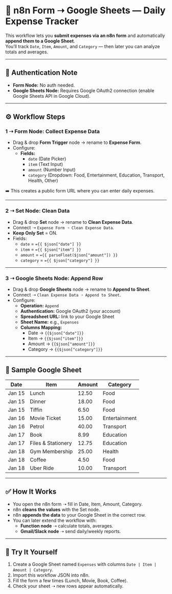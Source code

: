 # 📝 n8n Form ➝ Google Sheets — Daily Expense Tracker

This workflow lets you **submit expenses via an n8n form** and automatically **append them to a Google Sheet**.  
You’ll track `Date`, `Item`, `Amount`, and `Category` — then later you can analyze totals and averages.

---

## 🔑 Authentication Note
- **Form Node:** No auth needed.  
- **Google Sheets Node:** Requires Google OAuth2 connection (enable Google Sheets API in Google Cloud).

---

## ⚙️ Workflow Steps

### 1 ➝ Form Node: Collect Expense Data
- Drag & drop **Form Trigger** node → rename to **Expense Form**.  
- Configure:
  - **Fields:**
    - `date` (Date Picker)  
    - `item` (Text Input)  
    - `amount` (Number Input)  
    - `category` (Dropdown: Food, Entertainment, Education, Transport, Health, Other)  

➡️ This creates a public form URL where you can enter daily expenses.

---

### 2 ➝ Set Node: Clean Data
- Drag & drop **Set** node → rename to **Clean Expense Data**.  
- Connect ➝ `Expense Form ➝ Clean Expense Data`.  
- **Keep Only Set** = ON.  
- Fields:
  - `date` = `={{ $json["date"] }}`
  - `item` = `={{ $json["item"] }}`
  - `amount` = `={{ parseFloat($json["amount"]) }}`
  - `category` = `={{ $json["category"] }}`

---

### 3 ➝ Google Sheets Node: Append Row
- Drag & drop **Google Sheets** node → rename to **Append to Sheet**.  
- Connect ➝ `Clean Expense Data ➝ Append to Sheet`.  
- Configure:
  - **Operation:** `Append`  
  - **Authentication:** Google OAuth2 (your account)  
  - **Spreadsheet URL:** link to your Google Sheet  
  - **Sheet Name:** e.g., `Expenses`  
  - **Columns Mapping:**
    - Date → `{{$json["date"]}}`
    - Item → `{{$json["item"]}}`
    - Amount → `{{$json["amount"]}}`
    - Category → `{{$json["category"]}}`

---

## 📄 Sample Google Sheet

| Date    | Item          | Amount | Category      |
|---------|---------------|--------|---------------|
| Jan 15  | Lunch         | 12.50  | Food          |
| Jan 15  | Dinner        | 18.00  | Food          |
| Jan 15  | Tiffin        | 6.50   | Food          |
| Jan 16  | Movie Ticket  | 15.00  | Entertainment |
| Jan 16  | Petrol        | 40.00  | Transport     |
| Jan 17  | Book          | 8.99   | Education     |
| Jan 17  | Files & Stationery | 12.75 | Education |
| Jan 18  | Gym Membership | 25.00 | Health        |
| Jan 18  | Coffee        | 4.50   | Food          |
| Jan 18  | Uber Ride     | 10.00  | Transport     |

---

## ✅ How It Works
- You open the n8n form ➝ fill in Date, Item, Amount, Category.  
- n8n **cleans the values** with the Set node.  
- n8n **appends the data** to your Google Sheet in the correct row.  
- You can later extend the workflow with:
  - **Function node** ➝ calculate totals, averages.  
  - **Gmail/Slack node** ➝ send daily/weekly reports.  

---

## 🎯 Try It Yourself
1. Create a Google Sheet named `Expenses` with columns `Date | Item | Amount | Category`.  
2. Import this workflow JSON into n8n.  
3. Fill the form a few times (Lunch, Movie, Book, Coffee).  
4. Check your sheet ➝ new rows appear automatically.  
